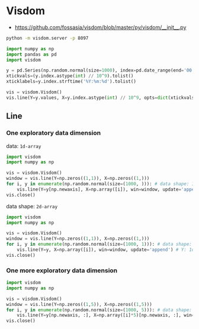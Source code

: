# Visdom

- https://github.com/fossasia/visdom/blob/master/py/visdom/__init__.py

```bash
python -m visdom.server -p 8097
```

```python
import numpy as np
import pandas as pd
import visdom

y = pd.Series(np.random.normal(size=1000), index=pd.date_range(end='00:00:00', periods=1000, freq='D'))
xtickvals=(y.index.astype(int) // 10^9).tolist()
xticklabels=y.index.strftime('%Y:%m:%d').tolist()

vis = visdom.Visdom()
vis.line(Y=y.values, X=y.index.astype(int) // 10^9, opts=dict(xtickvals=xtickvals[::100], xticklabels=xticklabels[::100]))
```

## Line
### One exploratory data dimension
data: `1d-array`
```python
import visdom
import numpy as np

vis = visdom.Visdom()
window = vis.line(Y=np.zeros((1,1)), X=np.zeros((1,)))
for i, y in enumerate(np.random.normal(size=(1000, ))): # data shape: 1d-array
    vis.line(Y=y[np.newaxis], X=np.array([i]), win=window, update='append') # Y: 1d-array, X: 1d-array
vis.close()
```

data shape: `2d-array`
```python
import visdom
import numpy as np

vis = visdom.Visdom()
window = vis.line(Y=np.zeros((1,1)), X=np.zeros((1,)))
for i, y in enumerate(np.random.normal(size=(1000, 1))): # data shape: 2d-array
    vis.line(Y=y, X=np.array([i]), win=window, update='append') # Y: 1d-array, X: 1d-array
vis.close()
```


### One more exploratory data dimension
```python
import visdom
import numpy as np

vis = visdom.Visdom()
window = vis.line(Y=np.zeros((1,5)), X=np.zeros((1,5)))
for i, y in enumerate(np.random.normal(size=(1000, 5))): # data shape: 2d-array
    vis.line(Y=y[np.newaxis, :], X=np.array([i]*5)[np.newaxis, :], win=window, update='append') # Y: 2d-array, X: 2d-array
vis.close()
```


